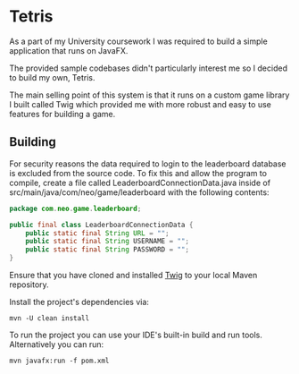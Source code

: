 # Tetris

As a part of my University coursework I was required to build a simple application that runs on JavaFX.

The provided sample codebases didn't particularly interest me so I decided to build my own, Tetris.

The main selling point of this system is that it runs on a custom game library I built called Twig which provided me
with
more robust and easy to use features for building a game.

## Building

For security reasons the data required to login to the leaderboard database is excluded from the source code. 
To fix this and allow the program to compile, create a file called LeaderboardConnectionData.java inside of
src/main/java/com/neo/game/leaderboard with the following contents:
```java
package com.neo.game.leaderboard;

public final class LeaderboardConnectionData {
    public static final String URL = "";
    public static final String USERNAME = "";
    public static final String PASSWORD = "";
}
```

Ensure that you have cloned and installed [Twig](https://github.com/jds691/Twig) to your local Maven repository.

Install the project's dependencies via:

```
mvn -U clean install
```

To run the project you can use your IDE's built-in build and run tools. Alternatively you can run:

```
mvn javafx:run -f pom.xml
```
